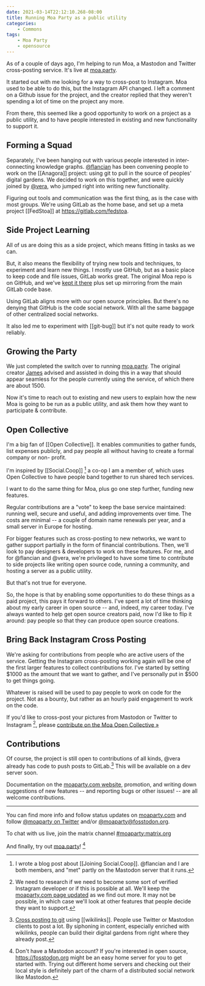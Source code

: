 ```yaml
---
date: 2021-03-14T22:12:10.268-08:00
title: Running Moa Party as a public utility
categories:
    - Commons
tags:
    - Moa Party
    - opensource
---
```

As of a couple of days ago, I'm helping to run Moa, a Mastodon and Twitter cross-posting service. It's live at [moa.party](https://moa.party).

It started out with me looking for a way to cross-post to Instagram. Moa used to be able to do this, but the Instagram API changed. I left a comment on a Github issue for the project, and the creator replied that they weren't spending a lot of time on the project any more. 

From there, this seemed like a good opportunity to work on a project as a public utility, and to have people interested in existing and new functionality to support it.

## Forming a Squad

Separately, I've been hanging out with various people interested in inter-connecting knowledge graphs. [@flancian](https://twitter.com/flancian) has been convening people to work on the [[Anagora]] project: using git to pull in the source of peoples' digital gardens. We decided to work on this together, and were quickly joined by [@vera](https://freethinkers.lgbt/@vera), who jumped right into writing new functionality.

Figuring out tools and communication was the first thing, as is the case with most groups. We're using GitLab as the home base, and set up a meta project [[FedStoa]] at https://gitlab.com/fedstoa.

## Side Project Learning

All of us are doing this as a side project, which means fitting in tasks as we can.

But, it also means the flexibility of trying new tools and techniques, to experiment and learn new things. I mostly use GitHub, but as a basic place to keep code and file issues, GitLab works great. The original Moa repo is on GitHub, and we've [kept it there](https://github.com/fedstoa/moa) plus set up mirroring from the main GitLab code base.

Using GitLab aligns more with our open source principles. But there's no denying that GitHub is the code social network. With all the same baggage of other centralized social networks.

It also led me to experiment with [[git-bug]] but it's not quite ready to work reliably.

## Growing the Party 

We just completed the switch over to running [moa.party](https://moa.party). The original creator [James](https://jmoore.me) advised and assisted in doing this in a way that should appear seamless for the people currently using the service, of which there are about 1500.

Now it's time to reach out to existing and new users to explain how the new Moa is going to be run as a public utility, and ask them how they want to participate & contribute.

## Open Collective

I'm a big fan of [[Open Collective]]. It enables communities to gather funds, list expenses publicly, and pay people all without having to create a formal company or non- profit.

I'm inspired by [[Social.Coop]] [^socialcoop] a co-op I am a member of, which uses Open Collective to have people band together to run shared tech services.

[^socialcoop]: I wrote a blog post about [[Joining Social.Coop]]. @flancian and I are both members, and "met" partly on the Mastodon server that it runs.

I want to do the same thing for Moa, plus go one step further, funding new features.

Regular contributions are a "vote" to keep the base service maintained: running well, secure and useful, and adding improvements over time. The costs are minimal -- a couple of domain name renewals per year, and a small server in Europe for hosting.

For bigger features such as cross-posting to new networks, we want to gather support partially in the form of financial contributions. Then, we'll look to pay designers & developers to work on these features. For me, and for @flancian and @vera, we're privileged to have some time to contribute to side projects like writing open source code, running a community, and hosting a server as a public utility.

But that's not true for everyone.

So, the hope is that by enabling some opportunities to do these things as a paid project, this pays it forward to others. I've spent a lot of time thinking about my early career in open source -- and, indeed, my career today. I've always wanted to help get open source creators paid, now I'd like to flip it around: pay people so that they can produce open source creations.

## Bring Back Instagram Cross Posting

We're asking for contributions from people who are active users of the service. Getting the Instagram cross-posting working again will be one of the first larger features to collect contributions for. I've started by setting $1000 as the amount that we want to gather, and I've personally put in $500 to get things going.

Whatever is raised will be used to pay people to work on code for the project. Not as a bounty, but rather as an hourly paid engagement to work on the code.

If you'd like to cross-post your pictures from Mastodon or Twitter to Instagram [^igcrosspost], please [contribute on the Moa Open Collective »](https://opencollective.com/moa)

[^igcrosspost]: We need to research if we need to become some sort of verified Instagram developer or if this is possible at all. We'll keep the [moaparty.com page updated](https://moaparty.com/bring-back-instagram/) as we find out more. It may not be possible, in which case we'll look at other features that people decide they want to support.
 
## Contributions

Of course, the project is still open to contributions of all kinds, @vera already has code to push posts to GitLab.[^gitsiphon] This will be available on a dev server soon. 

[^gitsiphon]: [Cross posting to git](https://moaparty.com/cross-posting-to-git/) using [[wikilinks]]. People use Twitter or Mastodon clients to post a lot. By siphoning in content, especially enriched with wikilinks, people can build their digital gardens from right where they already post.

Documentation on the [moaparty.com website](https://moaparty.com), promotion, and writing down suggestions of new features -- and reporting bugs or other issues! -- are all welcome contributions.

---

You can find more info and follow status updates on [moaparty.com](https://moaparty.com) and follow [@moaparty on Twitter](https://twitter.com/moaparty) and/or [@moaparty@fosstodon.org](https://fosstodon.org/@moaparty).

To chat with us live, join the matrix channel [#moaparty:matrix.org](https://matrix.to/#/!zPwMsygFdoMjtdrDfo:matrix.org)

And finally, try out [moa.party](https://moa.party)! [^joinmasto]

[^joinmasto]: Don't have a Mastodon account? If you're interested in open source, <https://fosstodon.org> might be an easy home server for you to get started with. Trying out different home servers and checking out their local style is definitely part of the charm of a distributed social network like Mastodon.